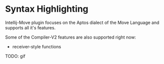 # Syntax Highlighting

Intellij-Move plugin focuses on the Aptos dialect of the Move Language and supports all it's features.

Some of the Compiler-V2 features are also supported right now: 

* receiver-style functions

TODO: gif